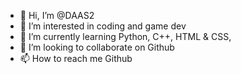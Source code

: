- 👋 Hi, I’m @DAAS2
- 👀 I’m interested in coding and game dev
- 🌱 I’m currently learning Python, C++, HTML & CSS,
- 💞️ I’m looking to collaborate on Github
- 📫 How to reach me Github

<!---
DAAS2/DAAS2 is a ✨ special ✨ repository because its `README.md` (this file) appears on your GitHub profile.
You can click the Preview link to take a look at your changes.
--->
